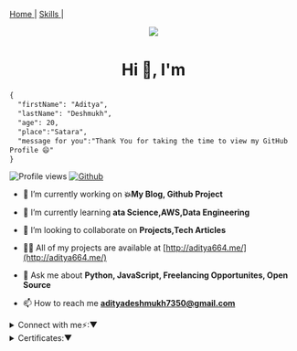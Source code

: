 <p align="center">
  
  [ Home ](README.md) | [ Skills ](SKILLS.md) | 
  
</p>
<p align="center">
  <img src="https://github.com/Aditya664/Markdown-Portfolio/blob/main/animation_500_ktbg3xd2-min.gif?raw=true">
</p>

<h1 align="center">Hi 👋, I'm </h1>


```
{
  "firstName": "Aditya",
  "lastName": "Deshmukh",
  "age": 20,
  "place":"Satara",
  "message for you":"Thank You for taking the time to view my GitHub Profile 😄"
}
```

![Profile views](https://visitor-badge.glitch.me/badge?page_id=Aditya664.Aditya664)
[![Github](https://img.shields.io/github/followers/Aditya664?label=Follow&style=social)](https://github.com/Aditya664)

- 🔭 I’m currently working on **💥My Blog, Github Project**

- 🌱 I’m currently learning **ata Science,AWS,Data Engineering**

- 👯 I’m looking to collaborate on **Projects,Tech Articles**

- 👨‍💻 All of my projects are available at [http://aditya664.me/](http://aditya664.me/)

- 💬 Ask me about **Python, JavaScript, Freelancing Opportunites, Open Source**

- 📫 How to reach me **adityadeshmukh7350@gmail.com**
<details>
<summary>
Connect with me⚡:▼
</summary>
<p align="center">
<a href="https://linkedin.com/in/aditya-deshmukh-561a371a8" target="blank"><img align="center" src="https://raw.githubusercontent.com/rahuldkjain/github-profile-readme-generator/master/src/images/icons/Social/linked-in-alt.svg" alt="aditya-deshmukh-561a371a8" height="30" width="40" /></a>
<a href="https://kaggle.com/adityadds" target="blank"><img align="center" src="https://raw.githubusercontent.com/rahuldkjain/github-profile-readme-generator/master/src/images/icons/Social/kaggle.svg" alt="adityadds" height="30" width="40" /></a>
<a href="https://www.hackerrank.com/adityadeshmukh71" target="blank"><img align="center" src="https://raw.githubusercontent.com/rahuldkjain/github-profile-readme-generator/master/src/images/icons/Social/hackerrank.svg" alt="adityadeshmukh71" height="30" width="40" /></a>
</p>
</details>




<details>
<summary>
Certificates:▼
</summary>
<div align="center">

 <img src="https://raw.githubusercontent.com/Aditya664/Mark-up-Portfolio/main/WhatsApp%20Image%202021-09-07%20at%2010.18.18%20AM.jpeg"/>
  <h3>Kaggle pandas </h3>


 <img src="https://raw.githubusercontent.com/Aditya664/Mark-up-Portfolio/main/WhatsApp%20Image%202021-09-08%20at%208.07.22%20AM.jpeg"/>
<h3> Internship Certificate </h3>
</div>
</details>

